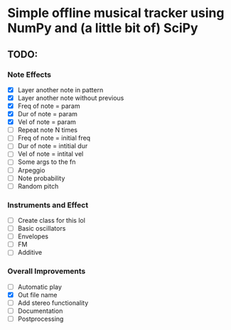 # Simple offline musical tracker using NumPy and (a little bit of) SciPy

## TODO:
### Note Effects
- [x] Layer another note in pattern
- [x] Layer another note without previous
- [x] Freq of note = param
- [x] Dur of note = param
- [x] Vel of note = param
- [ ] Repeat note N times
- [ ] Freq of note = initial freq
- [ ] Dur of note = intitial dur
- [ ] Vel of note = intital vel
- [ ] Some args to the fn
- [ ] Arpeggio
- [ ] Note probability
- [ ] Random pitch
### Instruments and Effect
- [ ] Create class for this lol
- [ ] Basic oscillators
- [ ] Envelopes
- [ ] FM
- [ ] Additive
### Overall Improvements
- [ ] Automatic play
- [x] Out file name
- [ ] Add stereo functionality
- [ ] Documentation
- [ ] Postprocessing

